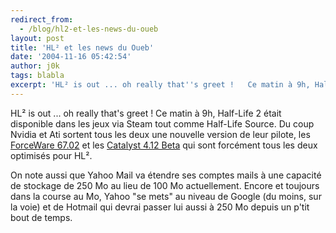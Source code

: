 ```yaml
---
redirect_from:
  - /blog/hl2-et-les-news-du-oueb
layout: post
title: 'HL² et les news du Oueb'
date: '2004-11-16 05:42:54'
author: j0k
tags: blabla
excerpt: 'HL² is out ... oh really that''s greet !   Ce matin à 9h, Half-Life 2 était disponible dans les jeux via Steam tout comme Half-Life Source.   Du coup Nvidia et Ati sortent tous les deux une nouvelle version de leur pilote, les [ForceWare 67.02](ftp://ftpclubic2.clubic.com/temp-clubic-rx1926/drivers/forceware_67.02_2755.exe) et les [Catalyst 4.12      ...'
---
```


HL² is out ... oh really that's greet !   Ce matin à 9h, Half-Life 2 était disponible dans les jeux via Steam tout comme Half-Life Source.   Du coup Nvidia et Ati sortent tous les deux une nouvelle version de leur pilote, les [ForceWare 67.02](ftp://ftpclubic2.clubic.com/temp-clubic-rx1926/drivers/forceware_67.02_2755.exe) et les [Catalyst 4.12 Beta](ftp://ftpclubic2.clubic.com/temp-clubic-rx1926/drivers/pilote_ati_radeon_catalyst_4.12_beta_2753.exe) qui sont forcément tous les deux optimisés pour HL².

On note aussi que Yahoo Mail va étendre ses comptes mails à une capacité de stockage de 250 Mo au lieu de 100 Mo actuellement. Encore et toujours dans la course au Mo, Yahoo "se mets" au niveau de Google (du moins, sur la voie) et de Hotmail qui devrai passer lui aussi à 250 Mo depuis un p'tit bout de temps.
